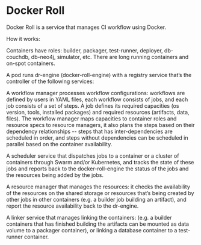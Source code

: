 # Docker Roll

Docker Roll is a service that manages CI workflow using Docker.

How it works:

Containers have roles: builder, packager, test-runner, deployer, db-couchdb, db-neo4j, simulator, etc. There are long running containers and on-spot containers.

A pod runs dr-engine (docker-roll-engine) with a registry service that’s the controller of the following services:

A workflow manager processes workflow configurations: workflows are defined by users in YAML files, each workflow consists of jobs, and each job consists of a set of steps. A job defines its required capacities (os version, tools, installed packages) and required resources (artifacts, data, files). The workflow manager maps capacities to container roles and resource specs to resource managers,  it also plans the steps based on their dependency relationships -- steps that has inter-dependencies are scheduled in order, and steps without dependencies can be scheduled in parallel based on the container availability.

A scheduler service that dispatches jobs to a container or a cluster of containers through Swarm and/or Kubernetes, and tracks the state of these jobs and reports back to the docker-roll-engine the status of the jobs and the resources being added by the jobs.

A resource manager that manages the resources: it checks the availability of the resources on the shared storage or resources that’s being created by other jobs in other containers (e.g. a builder job building an artifact), and report the resource availability back to the dr-engine.

A linker service that manages linking the containers:  (e.g. a builder containers that has finished building the artifacts can be mounted as data volume to a packager container), or linking a database container to a test-runner container.
